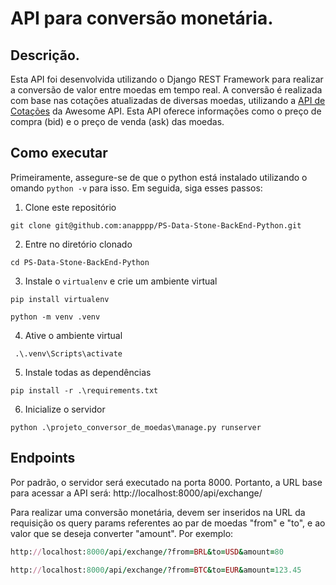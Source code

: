 # API para conversão monetária.

## Descrição.

Esta API foi desenvolvida utilizando o Django REST Framework para realizar a conversão de valor entre moedas em tempo real. A conversão é realizada com base nas cotações atualizadas de diversas moedas, utilizando a [API de  Cotações](https://docs.awesomeapi.com.br/api-de-moedas) da Awesome API. Esta API oferece informações como o preço de compra (bid) e o preço de venda (ask) das moedas.


## Como executar

Primeiramente, assegure-se de que o python está instalado utilizando o omando `python -v` para isso. Em seguida, siga esses passos:

1. Clone este repositório
```
git clone git@github.com:anapppp/PS-Data-Stone-BackEnd-Python.git
```

2. Entre no diretório clonado
```
cd PS-Data-Stone-BackEnd-Python
```

3. Instale o `virtualenv` e crie um ambiente virtual
```
pip install virtualenv
```

```
python -m venv .venv
```

4. Ative o ambiente virtual

```
 .\.venv\Scripts\activate
```

5. Instale todas as dependências

```
pip install -r .\requirements.txt
```

6. Inicialize o servidor
```
python .\projeto_conversor_de_moedas\manage.py runserver
```

## Endpoints

Por padrão, o servidor será executado na porta 8000. Portanto, a URL base para acessar a API será: http://localhost:8000/api/exchange/

Para realizar uma conversão monetária, devem ser inseridos na URL da requisição os query params referentes ao par de moedas "from" e "to", e ao valor que se deseja converter "amount". Por exemplo:

```ruby
http://localhost:8000/api/exchange/?from=BRL&to=USD&amount=80
```
```ruby
http://localhost:8000/api/exchange/?from=BTC&to=EUR&amount=123.45
```

